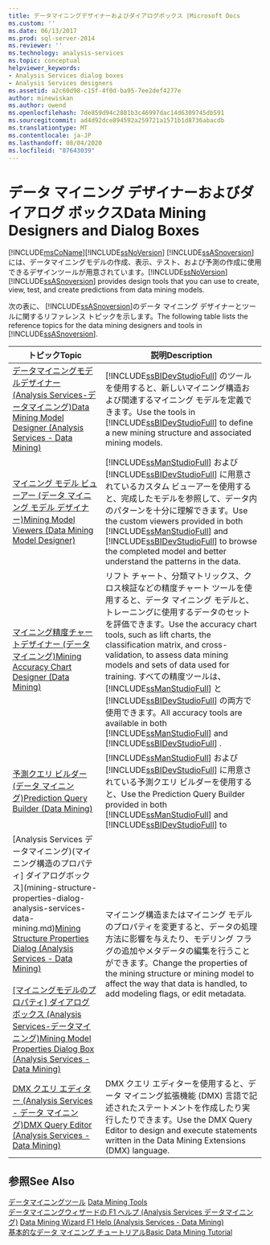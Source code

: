 ```yaml
---
title: データマイニングデザイナーおよびダイアログボックス |Microsoft Docs
ms.custom: ''
ms.date: 06/13/2017
ms.prod: sql-server-2014
ms.reviewer: ''
ms.technology: analysis-services
ms.topic: conceptual
helpviewer_keywords:
- Analysis Services dialog boxes
- Analysis Services designers
ms.assetid: a2c60d98-c15f-4f0d-ba95-7ee2def4277e
author: minewiskan
ms.author: owend
ms.openlocfilehash: 7de859d94c2881b3c46997dac14d6309745db591
ms.sourcegitcommit: ad4d92dce894592a259721a1571b1d8736abacdb
ms.translationtype: MT
ms.contentlocale: ja-JP
ms.lasthandoff: 08/04/2020
ms.locfileid: "87643039"
---
```

# <a name="data-mining-designers-and-dialog-boxes"></a><span data-ttu-id="bae61-102">データ マイニング デザイナーおよびダイアログ ボックス</span><span class="sxs-lookup"><span data-stu-id="bae61-102">Data Mining Designers and Dialog Boxes</span></span>
  [!INCLUDE[msCoName](../includes/msconame-md.md)]<span data-ttu-id="bae61-103">[!INCLUDE[ssNoVersion](../includes/ssnoversion-md.md)] [!INCLUDE[ssASnoversion](../includes/ssasnoversion-md.md)] には、データマイニングモデルの作成、表示、テスト、および予測の作成に使用できるデザインツールが用意されています。</span><span class="sxs-lookup"><span data-stu-id="bae61-103">[!INCLUDE[ssNoVersion](../includes/ssnoversion-md.md)] [!INCLUDE[ssASnoversion](../includes/ssasnoversion-md.md)] provides design tools that you can use to create, view, test, and create predictions from data mining models.</span></span>  
  
 <span data-ttu-id="bae61-104">次の表に、 [!INCLUDE[ssASnoversion](../includes/ssasnoversion-md.md)]のデータ マイニング デザイナーとツールに関するリファレンス トピックを示します。</span><span class="sxs-lookup"><span data-stu-id="bae61-104">The following table lists the reference topics for the data mining designers and tools in [!INCLUDE[ssASnoversion](../includes/ssasnoversion-md.md)].</span></span>  
  
|<span data-ttu-id="bae61-105">トピック</span><span class="sxs-lookup"><span data-stu-id="bae61-105">Topic</span></span>|<span data-ttu-id="bae61-106">説明</span><span class="sxs-lookup"><span data-stu-id="bae61-106">Description</span></span>|  
|-----------|-----------------|  
|[<span data-ttu-id="bae61-107">データマイニングモデルデザイナー &#40;Analysis Services-データマイニング&#41;</span><span class="sxs-lookup"><span data-stu-id="bae61-107">Data Mining Model Designer &#40;Analysis Services - Data Mining&#41;</span></span>](data-mining-model-designer-analysis-services-data-mining.md)|<span data-ttu-id="bae61-108">[!INCLUDE[ssBIDevStudioFull](../includes/ssbidevstudiofull-md.md)] のツールを使用すると、新しいマイニング構造および関連するマイニング モデルを定義できます。</span><span class="sxs-lookup"><span data-stu-id="bae61-108">Use the tools in [!INCLUDE[ssBIDevStudioFull](../includes/ssbidevstudiofull-md.md)] to define a new mining structure and associated mining models.</span></span>|  
|[<span data-ttu-id="bae61-109">マイニング モデル ビューアー (データ マイニング モデル デザイナー)</span><span class="sxs-lookup"><span data-stu-id="bae61-109">Mining Model Viewers &#40;Data Mining Model Designer&#41;</span></span>](mining-model-viewers-data-mining-model-designer.md)|<span data-ttu-id="bae61-110">[!INCLUDE[ssManStudioFull](../includes/ssmanstudiofull-md.md)] および [!INCLUDE[ssBIDevStudioFull](../includes/ssbidevstudiofull-md.md)] に用意されているカスタム ビューアーを使用すると、完成したモデルを参照して、データ内のパターンを十分に理解できます。</span><span class="sxs-lookup"><span data-stu-id="bae61-110">Use the custom viewers provided in both [!INCLUDE[ssManStudioFull](../includes/ssmanstudiofull-md.md)] and [!INCLUDE[ssBIDevStudioFull](../includes/ssbidevstudiofull-md.md)] to browse the completed model and better understand the patterns in the data.</span></span>|  
|[<span data-ttu-id="bae61-111">マイニング精度チャートデザイナー &#40;データマイニング&#41;</span><span class="sxs-lookup"><span data-stu-id="bae61-111">Mining Accuracy Chart Designer &#40;Data Mining&#41;</span></span>](mining-accuracy-chart-designer-data-mining.md)|<span data-ttu-id="bae61-112">リフト チャート、分類マトリックス、クロス検証などの精度チャート ツールを使用すると、データ マイニング モデルと、トレーニングに使用するデータのセットを評価できます。</span><span class="sxs-lookup"><span data-stu-id="bae61-112">Use the accuracy chart tools, such as lift charts, the classification matrix, and cross-validation, to assess data mining models and sets of data used for training.</span></span> <span data-ttu-id="bae61-113">すべての精度ツールは、 [!INCLUDE[ssManStudioFull](../includes/ssmanstudiofull-md.md)] と [!INCLUDE[ssBIDevStudioFull](../includes/ssbidevstudiofull-md.md)] の両方で使用できます。</span><span class="sxs-lookup"><span data-stu-id="bae61-113">All accuracy tools are available in both [!INCLUDE[ssManStudioFull](../includes/ssmanstudiofull-md.md)] and [!INCLUDE[ssBIDevStudioFull](../includes/ssbidevstudiofull-md.md)] .</span></span>|  
|[<span data-ttu-id="bae61-114">予測クエリ ビルダー &#40;データ マイニング&#41;</span><span class="sxs-lookup"><span data-stu-id="bae61-114">Prediction Query Builder &#40;Data Mining&#41;</span></span>](prediction-query-builder-data-mining.md)|<span data-ttu-id="bae61-115">[!INCLUDE[ssManStudioFull](../includes/ssmanstudiofull-md.md)] および [!INCLUDE[ssBIDevStudioFull](../includes/ssbidevstudiofull-md.md)] に用意されている予測クエリ ビルダーを使用すると、</span><span class="sxs-lookup"><span data-stu-id="bae61-115">Use the Prediction Query Builder provided in both [!INCLUDE[ssManStudioFull](../includes/ssmanstudiofull-md.md)] and [!INCLUDE[ssBIDevStudioFull](../includes/ssbidevstudiofull-md.md)] to</span></span>|  
|<span data-ttu-id="bae61-116">[Analysis Services データマイニング&#41;&#40;マイニング構造のプロパティ] ダイアログボックス](mining-structure-properties-dialog-analysis-services-data-mining.md)</span><span class="sxs-lookup"><span data-stu-id="bae61-116">[Mining Structure Properties Dialog &#40;Analysis Services - Data Mining&#41;](mining-structure-properties-dialog-analysis-services-data-mining.md)</span></span><br /><br /> <span data-ttu-id="bae61-117">[[マイニングモデルのプロパティ] ダイアログボックス &#40;Analysis Services-データマイニング&#41;](mining-model-properties-dialog-box-analysis-services-data-mining.md)</span><span class="sxs-lookup"><span data-stu-id="bae61-117">[Mining Model Properties Dialog Box &#40;Analysis Services - Data Mining&#41;](mining-model-properties-dialog-box-analysis-services-data-mining.md)</span></span>|<span data-ttu-id="bae61-118">マイニング構造またはマイニング モデルのプロパティを変更すると、データの処理方法に影響を与えたり、モデリング フラグの追加やメタデータの編集を行うことができます。</span><span class="sxs-lookup"><span data-stu-id="bae61-118">Change the properties of the mining structure or mining model to affect the way that data is handled, to add modeling flags, or edit metadata.</span></span>|  
|[<span data-ttu-id="bae61-119">DMX クエリ エディター &#40;Analysis Services - データ マイニング&#41;</span><span class="sxs-lookup"><span data-stu-id="bae61-119">DMX Query Editor &#40;Analysis Services - Data Mining&#41;</span></span>](dmx-query-editor-analysis-services-data-mining.md)|<span data-ttu-id="bae61-120">DMX クエリ エディターを使用すると、データ マイニング拡張機能 (DMX) 言語で記述されたステートメントを作成したり実行したりできます。</span><span class="sxs-lookup"><span data-stu-id="bae61-120">Use the DMX Query Editor to design and execute statements written in the Data Mining Extensions (DMX) language.</span></span>|  
  
## <a name="see-also"></a><span data-ttu-id="bae61-121">参照</span><span class="sxs-lookup"><span data-stu-id="bae61-121">See Also</span></span>  
 <span data-ttu-id="bae61-122">[データマイニングツール](data-mining/data-mining-tools.md) </span><span class="sxs-lookup"><span data-stu-id="bae61-122">[Data Mining Tools](data-mining/data-mining-tools.md) </span></span>  
 <span data-ttu-id="bae61-123">[データマイニングウィザードの F1 ヘルプ &#40;Analysis Services データマイニング&#41;](data-mining-wizard-f1-help-analysis-services-data-mining.md) </span><span class="sxs-lookup"><span data-stu-id="bae61-123">[Data Mining Wizard F1 Help &#40;Analysis Services - Data Mining&#41;](data-mining-wizard-f1-help-analysis-services-data-mining.md) </span></span>  
 [<span data-ttu-id="bae61-124">基本的なデータ マイニング チュートリアル</span><span class="sxs-lookup"><span data-stu-id="bae61-124">Basic Data Mining Tutorial</span></span>](../../2014/tutorials/basic-data-mining-tutorial.md)  
  
  
